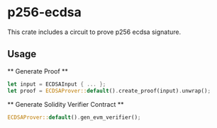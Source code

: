 # p256-ecdsa

This crate includes a circuit to prove p256 ecdsa signature.

## Usage

** Generate Proof **

```rust
let input = ECDSAInput { ... };
let proof = ECDSAProver::default().create_proof(input).unwrap();
```

** Generate Solidity Verifier Contract **


```rust
ECDSAProver::default().gen_evm_verifier();
```



